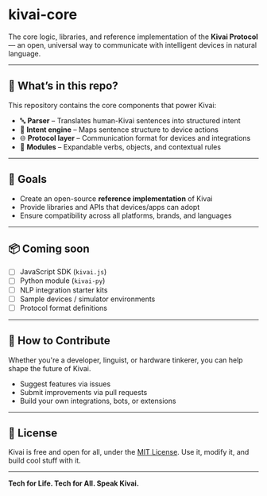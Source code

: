 # kivai-core

The core logic, libraries, and reference implementation of the **Kivai Protocol** — an open, universal way to communicate with intelligent devices in natural language.

---

## 🧠 What’s in this repo?

This repository contains the core components that power Kivai:

- 🔤 **Parser** – Translates human-Kivai sentences into structured intent
- 🧠 **Intent engine** – Maps sentence structure to device actions
- 🌐 **Protocol layer** – Communication format for devices and integrations
- 🧱 **Modules** – Expandable verbs, objects, and contextual rules

---

## 🧰 Goals

- Create an open-source **reference implementation** of Kivai
- Provide libraries and APIs that devices/apps can adopt
- Ensure compatibility across all platforms, brands, and languages

---

## 📦 Coming soon

- [ ] JavaScript SDK (`kivai.js`)
- [ ] Python module (`kivai-py`)
- [ ] NLP integration starter kits
- [ ] Sample devices / simulator environments
- [ ] Protocol format definitions

---

## 📣 How to Contribute

Whether you're a developer, linguist, or hardware tinkerer, you can help shape the future of Kivai.

- Suggest features via issues
- Submit improvements via pull requests
- Build your own integrations, bots, or extensions

---

## 📜 License

Kivai is free and open for all, under the [MIT License](LICENSE). Use it, modify it, and build cool stuff with it.

---

**Tech for Life. Tech for All. Speak Kivai.**
